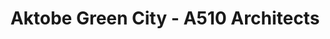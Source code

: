 ---
title: 'Aktobe Green City - A510 Architects'
description: 'Aktobe Green City - A510 Architects'

layout: project
permalink: /projects/:path
image: /images/projects/aktobe-green-city/aktobe-green-city-01_1600w.jpg


weight: 24

name: Aktobe Green City

type: City planning
area: 87 ha
location: Aktobe
year: 2022
---